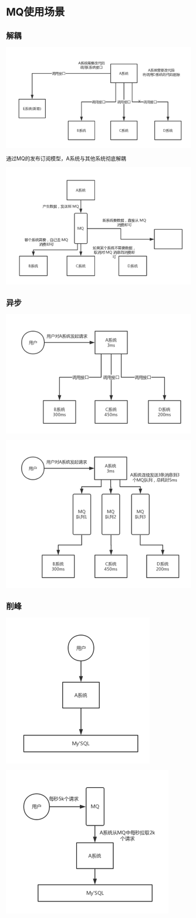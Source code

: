 # MQ使用场景

## 解耦

![](images/mq-1.png)

通过MQ的发布订阅模型，A系统与其他系统彻底解耦

![](images/mq-2.png)



## 异步

![](images/mq-3.png)

![](images/mq-4.png)

## 削峰

![](images/mq-5.png)

![](images/mq-6.png)